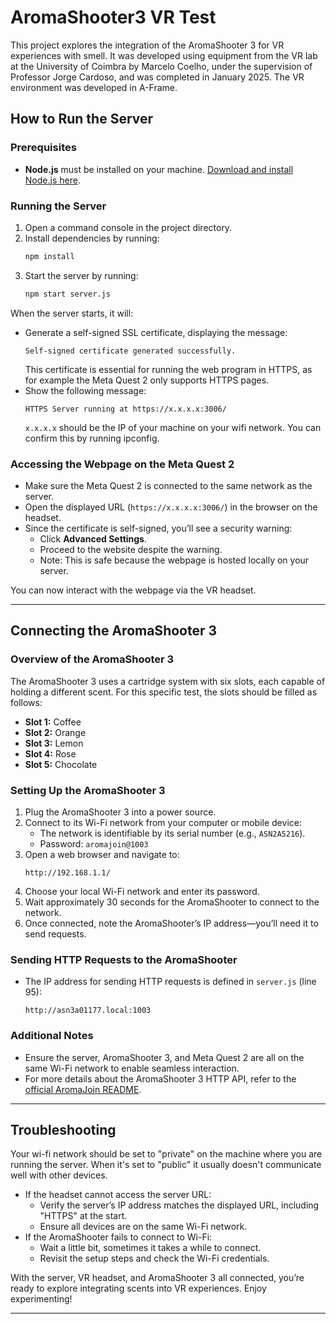 
# AromaShooter3 VR Test

This project explores the integration of the AromaShooter 3 for VR experiences with smell. It was developed using equipment from the VR lab at the University of Coimbra by Marcelo Coelho, under the supervision of Professor Jorge Cardoso, and was completed in January 2025.
The VR environment was developed in A-Frame.

## How to Run the Server

### Prerequisites
- **Node.js** must be installed on your machine. [Download and install Node.js here](https://nodejs.org/).

### Running the Server
1. Open a command console in the project directory.
2. Install dependencies by running:
   ```bash
   npm install
   ```
3. Start the server by running:
   ```bash
   npm start server.js
   ```

When the server starts, it will:
- Generate a self-signed SSL certificate, displaying the message:
  ```
  Self-signed certificate generated successfully.
  ```
  This certificate is essential for running the web program in HTTPS, as for example the Meta Quest 2 only supports HTTPS pages.
- Show the following message:
  ```
  HTTPS Server running at https://x.x.x.x:3006/
  ```
   `x.x.x.x` should be the IP of your machine on your wifi network. You can confirm this by running ipconfig.

### Accessing the Webpage on the Meta Quest 2
- Make sure the Meta Quest 2 is connected to the same network as the server.
- Open the displayed URL (`https://x.x.x.x:3006/`) in the browser on the headset.
- Since the certificate is self-signed, you’ll see a security warning:
  - Click **Advanced Settings**.
  - Proceed to the website despite the warning.
  - Note: This is safe because the webpage is hosted locally on your server.

You can now interact with the webpage via the VR headset.

---

## Connecting the AromaShooter 3

### Overview of the AromaShooter 3
The AromaShooter 3 uses a cartridge system with six slots, each capable of holding a different scent. For this specific test, the slots should be filled as follows:
- **Slot 1:** Coffee
- **Slot 2:** Orange
- **Slot 3:** Lemon
- **Slot 4:** Rose
- **Slot 5:** Chocolate

### Setting Up the AromaShooter 3
1. Plug the AromaShooter 3 into a power source.
2. Connect to its Wi-Fi network from your computer or mobile device:
   - The network is identifiable by its serial number (e.g., `ASN2A5216`).
   - Password: `aromajoin@1003`
3. Open a web browser and navigate to:
   ```
   http://192.168.1.1/
   ```
4. Choose your local Wi-Fi network and enter its password.
5. Wait approximately 30 seconds for the AromaShooter to connect to the network.
6. Once connected, note the AromaShooter’s IP address—you’ll need it to send requests.

### Sending HTTP Requests to the AromaShooter
- The IP address for sending HTTP requests is defined in `server.js` (line 95):
  ```
  http://asn3a01177.local:1003
  ```

### Additional Notes
- Ensure the server, AromaShooter 3, and Meta Quest 2 are all on the same Wi-Fi network to enable seamless interaction.
- For more details about the AromaShooter 3 HTTP API, refer to the [official AromaJoin README](https://github.com/markcoelho/aromashooter3_vr_test/blob/main/official_aromajoin_README.md).

---

## Troubleshooting
Your wi-fi network should be set to "private" on the machine where you are running the server. When it's set to "public" it usually doesn't communicate well with other devices.

- If the headset cannot access the server URL:
  - Verify the server’s IP address matches the displayed URL, including "HTTPS" at the start.
  - Ensure all devices are on the same Wi-Fi network.
- If the AromaShooter fails to connect to Wi-Fi:
  - Wait a little bit, sometimes it takes a while to connect. 
  - Revisit the setup steps and check the Wi-Fi credentials.

With the server, VR headset, and AromaShooter 3 all connected, you’re ready to explore integrating scents into VR experiences. Enjoy experimenting!

---

